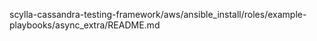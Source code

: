 scylla-cassandra-testing-framework/aws/ansible_install/roles/example-playbooks/async_extra/README.md